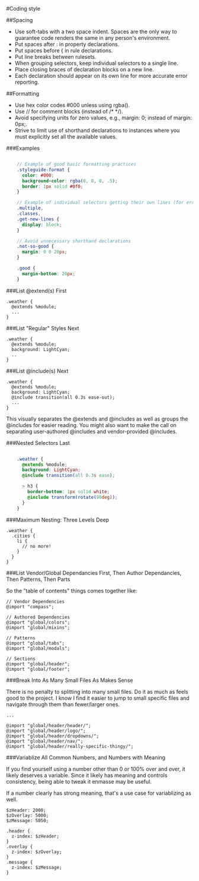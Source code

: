 #Coding style

##Spacing

* Use soft-tabs with a two space indent. Spaces are the only way to guarantee code renders the same in any person's environment.
* Put spaces after : in property declarations.
* Put spaces before { in rule declarations.
* Put line breaks between rulesets.
* When grouping selectors, keep individual selectors to a single line.
* Place closing braces of declaration blocks on a new line.
* Each declaration should appear on its own line for more accurate error reporting.

##Formatting

* Use hex color codes #000 unless using rgba().
* Use // for comment blocks (instead of /* */).
* Avoid specifying units for zero values, e.g., margin: 0; instead of margin: 0px;.
* Strive to limit use of shorthand declarations to instances where you must explicitly set all the available values.

###Examples

```scss

    // Example of good basic formatting practices
    .styleguide-format {
      color: #000;
      background-color: rgba(0, 0, 0, .5);
      border: 1px solid #0f0;
    }

    // Example of individual selectors getting their own lines (for error reporting)
    .multiple,
    .classes,
    .get-new-lines {
      display: block;
    }

    // Avoid unnecessary shorthand declarations
    .not-so-good {
      margin: 0 0 20px;
    }

    .good {
      margin-bottom: 20px;
    }
```

###List @extend(s) First

    .weather {
      @extends %module;
      ...
    }

###List "Regular" Styles Next

    .weather {
      @extends %module;
      background: LightCyan;
      ..
    }

###List @include(s) Next

    .weather {
      @extends %module;
      background: LightCyan;
      @include transition(all 0.3s ease-out);
      ...
    }

This visually separates the @extends and @includes as well as groups the @includes for easier reading. You might also want to make the call on separating user-authored @includes and vendor-provided @includes.

###Nested Selectors Last

```scss

    .weather {
      @extends %module;
      background: LightCyan;
      @include transition(all 0.3s ease);

      > h3 {
        border-bottom: 1px solid white;
        @include transform(rotate(90deg));
      }
    }
```
###Maximum Nesting: Three Levels Deep

    .weather {
      .cities {
        li {
          // no more!
        }
      }
    }

###List Vendor/Global Dependancies First, Then Author Dependancies, Then Patterns, Then Parts

So the "table of contents" things comes together like:

    // Vendor Dependencies
    @import "compass";

    // Authored Dependencies
    @import "global/colors";
    @import "global/mixins";

    // Patterns
    @import "global/tabs";
    @import "global/modals";

    // Sections
    @import "global/header";
    @import "global/footer";

###Break Into As Many Small Files As Makes Sense

There is no penalty to splitting into many small files. Do it as much as feels good to the project. I know I find it easier to jump to small specific files and navigate through them than fewer/larger ones.

    ...

    @import "global/header/header/";
    @import "global/header/logo/";
    @import "global/header/dropdowns/";
    @import "global/header/nav/";
    @import "global/header/really-specific-thingy/";

###Variablize All Common Numbers, and Numbers with Meaning

If you find yourself using a number other than 0 or 100% over and over, it likely deserves a variable. Since it likely has meaning and controls consistency, being able to tweak it enmasse may be useful.

If a number clearly has strong meaning, that's a use case for variablizing as well.

    $zHeader: 2000;
    $zOverlay: 5000;
    $zMessage: 5050;

    .header {
      z-index: $zHeader;
    }
    .overlay {
      z-index: $zOverlay;
    }
    .message {
      z-index: $zMessage;
    }
